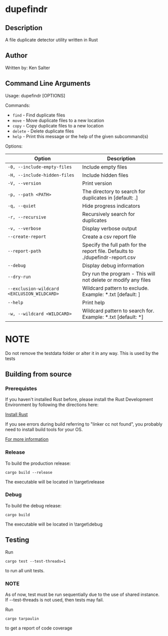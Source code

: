 # dupefindr

## Description

A file duplicate detector utility written in Rust

## Author

Written by: Ken Salter

## Command Line Arguments

Usage: dupefindr [OPTIONS] <COMMAND>

Commands:
- `find`    - Find duplicate files
- `move`    - Move duplicate files to a new location
- `copy`    - Copy duplicate files to a new location
- `delete`  - Delete duplicate files
- `help`    - Print this message or the help of the given subcommand(s)

Options:

| Option | Description |
|--------|-------------|
| `-0, --include-empty-files` | Include empty files |
| `-H, --include-hidden-files` | Include hidden files |
| `-V, --version` | Print version |
| `-p, --path <PATH>` | The directory to search for duplicates in [default: .] |
| `-q, --quiet` | Hide progress indicators |
| `-r, --recursive` | Recursively search for duplicates |
| `-v, --verbose` | Display verbose output |
| `--create-report` | Create a csv report file |
| `--report-path` | Specify the full path for the report file. Defaults to ./dupefindr-report.csv
| `--debug` | Display debug information |
| `--dry-run` | Dry run the program - This will not delete or modify any files |
| `--exclusion-wildcard <EXCLUSION_WILDCARD>` | Wildcard pattern to exclude. Example: *.txt [default: ] |
| `--help` | Print help |
| `-w, --wildcard <WILDCARD>` | Wildcard pattern to search for. Example: *.txt [default: *] |

# NOTE

Do not remove the testdata folder or alter it in any way. This is used by the tests

## Building from source

### Prerequistes

If you haven't installed Rust before, please install the Rust Development Environment by following the directions here:

[Install Rust](https://www.rust-lang.org/tools/install)

If you see errors during build referring to "linker cc not found", you probably need to install build tools
for your OS.  

[For more information](https://achmadhadikurnia.com/blog/how-to-fix-error-linker-cc-not-found-when-compiling-a-rust-application)

### Release

To build the production release:

```
cargo build --release
```

The executable will be located in \target\release

### Debug

To build the debug release:

```
cargo build
```

The executable will be located in \target\debug

## Testing

Run

```
cargo test --test-threads=1
```

to run all unit tests.

### NOTE
As of now, test must be run sequentially due to the use of shared instance.  If --test-threads is not used, then tests may fail.

Run

```
cargo tarpaulin
```

to get a report of code coverage
